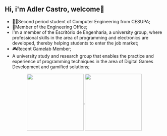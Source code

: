## Hi, i'm Adler Castro, welcome👋

- 👨‍🎓Second period student of Computer Engineering from CESUPA;
- 👾Member of the Engineering Office;
- I'm a member of the Escritório de Engenharia, a university group, where professional skills in the area of ​​programming and electronics are developed, thereby      helping students to enter the job market;
- 🎮Recent Gamelab Member;
- A university study and research group that enables the practice and experience of programming techniques in the area of ​​Digital Games Development and gamified     solutions;

<div  align="center" style="margin-bottom:100px">
<a href="https://beacons.ai/AdlerCastro">
<img height= "180em" align="center"  src="https://github-readme-stats.vercel.app/api?username=AdlerCastro&show_icons=true&theme=dark&include_all_commits=true&count_private=true" />
<img height= "180em" align ="center" src="https://github-readme-stats.vercel.app/api/top-langs/?username=AdlerCastro&layout=compact&langs_count=16&theme=onedark" />
</div>

